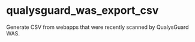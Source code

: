 qualysguard_was_export_csv
==========================

Generate CSV from webapps that were recently scanned by QualysGuard WAS.
